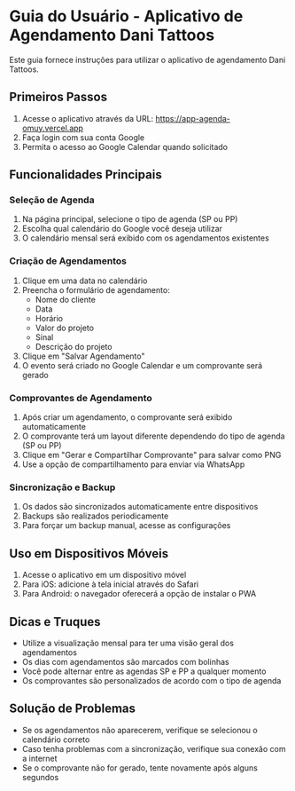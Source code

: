 # Guia do Usuário - Aplicativo de Agendamento Dani Tattoos

Este guia fornece instruções para utilizar o aplicativo de agendamento Dani Tattoos.

## Primeiros Passos

1. Acesse o aplicativo através da URL: https://app-agenda-omuy.vercel.app
2. Faça login com sua conta Google
3. Permita o acesso ao Google Calendar quando solicitado

## Funcionalidades Principais

### Seleção de Agenda

1. Na página principal, selecione o tipo de agenda (SP ou PP)
2. Escolha qual calendário do Google você deseja utilizar
3. O calendário mensal será exibido com os agendamentos existentes

### Criação de Agendamentos

1. Clique em uma data no calendário
2. Preencha o formulário de agendamento:
   - Nome do cliente
   - Data
   - Horário
   - Valor do projeto
   - Sinal
   - Descrição do projeto
3. Clique em "Salvar Agendamento"
4. O evento será criado no Google Calendar e um comprovante será gerado

### Comprovantes de Agendamento

1. Após criar um agendamento, o comprovante será exibido automaticamente
2. O comprovante terá um layout diferente dependendo do tipo de agenda (SP ou PP)
3. Clique em "Gerar e Compartilhar Comprovante" para salvar como PNG
4. Use a opção de compartilhamento para enviar via WhatsApp

### Sincronização e Backup

1. Os dados são sincronizados automaticamente entre dispositivos
2. Backups são realizados periodicamente
3. Para forçar um backup manual, acesse as configurações

## Uso em Dispositivos Móveis

1. Acesse o aplicativo em um dispositivo móvel
2. Para iOS: adicione à tela inicial através do Safari
3. Para Android: o navegador oferecerá a opção de instalar o PWA

## Dicas e Truques

- Utilize a visualização mensal para ter uma visão geral dos agendamentos
- Os dias com agendamentos são marcados com bolinhas
- Você pode alternar entre as agendas SP e PP a qualquer momento
- Os comprovantes são personalizados de acordo com o tipo de agenda

## Solução de Problemas

- Se os agendamentos não aparecerem, verifique se selecionou o calendário correto
- Caso tenha problemas com a sincronização, verifique sua conexão com a internet
- Se o comprovante não for gerado, tente novamente após alguns segundos
